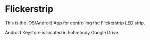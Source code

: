 Flickerstrip
===========

This is the iOS/Android App for controlling the Flickerstrip LED strip.

Android Keystore is located in hohmbody Google Drive.
